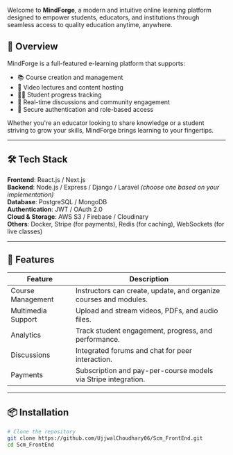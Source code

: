 
Welcome to **MindForge**, a modern and intuitive online learning platform designed to empower students, educators, and institutions through seamless access to quality education anytime, anywhere.

## 🚀 Overview

MindForge is a full-featured e-learning platform that supports:

- 📚 Course creation and management
- 🎥 Video lectures and content hosting
- 👩‍🎓 Student progress tracking
- 💬 Real-time discussions and community engagement
- 🔐 Secure authentication and role-based access

Whether you're an educator looking to share knowledge or a student striving to grow your skills, MindForge brings learning to your fingertips.

---

## 🛠 Tech Stack

**Frontend**: React.js / Next.js  
**Backend**: Node.js / Express / Django / Laravel *(choose one based on your implementation)*  
**Database**: PostgreSQL / MongoDB  
**Authentication**: JWT / OAuth 2.0  
**Cloud & Storage**: AWS S3 / Firebase / Cloudinary  
**Others**: Docker, Stripe (for payments), Redis (for caching), WebSockets (for live classes)

---

## 📂 Features

| Feature | Description |
|--------|-------------|
| Course Management | Instructors can create, update, and organize courses and modules. |
| Multimedia Support | Upload and stream videos, PDFs, and audio files. |
| Analytics | Track student engagement, progress, and performance. |
| Discussions | Integrated forums and chat for peer interaction. |
| Payments | Subscription and pay-per-course models via Stripe integration. |

---

## 📦 Installation

```bash
# Clone the repository
git clone https://github.com/UjjwalChoudhary06/Scm_FrontEnd.git
cd Scm_FrontEnd
